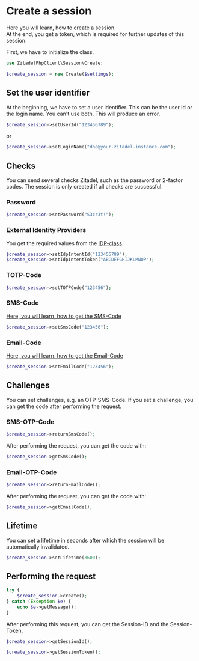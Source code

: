 # Create a session

Here you will learn, how to create a session.  
At the end, you get a token, which is required for further updates of this session.

First, we have to initialize the class.
```php
use ZitadelPhpClient\Session\Create;

$create_session = new Create($settings);
```

## Set the user identifier

At the beginning, we have to set a user identifier. This can be the user id or the login name. You can't use both.
This will produce an error.

```php
$create_session->setUserId("123456789");
```

or

```php
$create_session->setLoginName("doe@your-zitadel-instance.com");
```

## Checks

You can send several checks Zitadel, such as the password or 2-factor codes. 
The session is only created if all checks are successful.

### Password

```PHP
$create_session->setPassword("S3cr3t!");
```

### External Identity Providers

You get the required values from the [IDP-class](IDP.md).

```PHP
$create_session->setIdpIntentId("123456789");
$create_session->setIdpIntentToken("ABCDEFGHIJKLMNOP");
```

### TOTP-Code

```PHP
$create_session->setTOTPCode("123456");
```

### SMS-Code

[Here, you will learn, how to get the SMS-Code](#sms-otp-code)

```PHP
$create_session->setSmsCode("123456");
```

### Email-Code

[Here, you will learn, how to get the Email-Code](#email-otp-code)


```PHP
$create_session->setEmailCode("123456");
```

## Challenges

You can set challenges, e.g. an OTP-SMS-Code. If you set a challenge, you can get the code after performing the request.

### SMS-OTP-Code

```PHP
$create_session->returnSmsCode();
```

After performing the request, you can get the code with:

```PHP
$create_session->getSmsCode();
```

### Email-OTP-Code

```PHP
$create_session->returnEmailCode();
```

After performing the request, you can get the code with:

```PHP
$create_session->getEmailCode();
```

## Lifetime

You can set a lifetime in seconds after which the session will be automatically invalidated.

```php
$create_session->setLifetime(3600);
```

## Performing the request

```PHP
try {
    $create_session->create();
} catch (Exception $e) {
    echo $e->getMessage();
}
```

After performing this request, you can get the Session-ID and the Session-Token.

```PHP
$create_session->getSessionId();

$create_session->getSessionToken();
```


